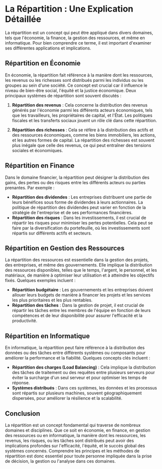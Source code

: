 # La Répartition : Une Explication Détaillée

La répartition est un concept qui peut être appliqué dans divers domaines, tels que l'économie, la finance, la gestion des ressources, et même en informatique. Pour bien comprendre ce terme, il est important d'examiner ses différentes applications et implications.

## Répartition en Économie

En économie, la répartition fait référence à la manière dont les ressources, les revenus ou les richesses sont distribués parmi les individus ou les groupes au sein d'une société. Ce concept est crucial car il influence le niveau de bien-être social, l'équité et la justice économique. Deux principaux systèmes de répartition sont souvent discutés :

1. **Répartition des revenus** : Cela concerne la distribution des revenus générés par l'économie parmi les différents acteurs économiques, tels que les travailleurs, les propriétaires de capital, et l'État. Les politiques fiscales et les transferts sociaux jouent un rôle clé dans cette répartition.
   
2. **Répartition des richesses** : Cela se réfère à la distribution des actifs et des ressources économiques, comme les biens immobiliers, les actions, et les autres formes de capital. La répartition des richesses est souvent plus inégale que celle des revenus, ce qui peut entraîner des tensions sociales et économiques.

## Répartition en Finance

Dans le domaine financier, la répartition peut désigner la distribution des gains, des pertes ou des risques entre les différents acteurs ou parties prenantes. Par exemple :

- **Répartition des dividendes** : Les entreprises distribuent une partie de leurs bénéfices sous forme de dividendes à leurs actionnaires. La politique de répartition des dividendes peut varier en fonction de la stratégie de l'entreprise et de ses performances financières.
- **Répartition des risques** : Dans les investissements, il est crucial de répartir les risques pour minimiser les pertes potentielles. Cela peut se faire par la diversification du portefeuille, où les investissements sont répartis sur différents actifs et secteurs.

## Répartition en Gestion des Ressources

La répartition des ressources est essentielle dans la gestion des projets, des entreprises, et même des gouvernements. Elle implique la distribution des ressources disponibles, telles que le temps, l'argent, le personnel, et les matériaux, de manière à optimiser leur utilisation et à atteindre les objectifs fixés. Quelques exemples incluent :

- **Répartition budgétaire** : Les gouvernements et les entreprises doivent allouer leurs budgets de manière à financer les projets et les services les plus prioritaires et les plus rentables.
- **Répartition des tâches** : Dans la gestion de projet, il est crucial de répartir les tâches entre les membres de l'équipe en fonction de leurs compétences et de leur disponibilité pour assurer l'efficacité et la productivité.

## Répartition en Informatique

En informatique, la répartition peut faire référence à la distribution des données ou des tâches entre différents systèmes ou composants pour améliorer la performance et la fiabilité. Quelques concepts clés incluent :

- **Répartition des charges (Load Balancing)** : Cela implique la distribution des tâches de traitement ou des requêtes entre plusieurs serveurs pour éviter la surcharge d'un seul serveur et pour optimiser les temps de réponse.
- **Systèmes distribués** : Dans ces systèmes, les données et les processus sont répartis sur plusieurs machines, souvent géographiquement dispersées, pour améliorer la résilience et la scalabilité.

## Conclusion

La répartition est un concept fondamental qui traverse de nombreux domaines et disciplines. Que ce soit en économie, en finance, en gestion des ressources ou en informatique, la manière dont les ressources, les revenus, les risques, ou les tâches sont distribués peut avoir des implications profondes sur l'efficacité, l'équité, et le succès global des systèmes concernés. Comprendre les principes et les méthodes de répartition est donc essentiel pour toute personne impliquée dans la prise de décision, la gestion ou l'analyse dans ces domaines.